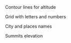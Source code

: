 Contour lines for altitude

Grid with letters and numbers

City and places names

Summits elevation
